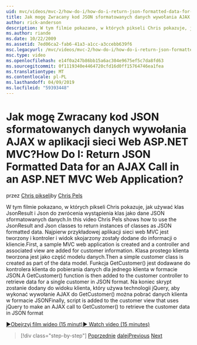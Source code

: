 ```yaml
---
uid: mvc/videos/mvc-2/how-do-i/how-do-i-return-json-formatted-data-for-an-ajax-call-in-an-aspnet-mvc-web-application
title: Jak mogę Zwracany kod JSON sformatowanych danych wywołania AJAX w aplikacji sieci Web ASP.NET MVC? | Microsoft Docs
author: rick-anderson
description: W tym filmie pokazano, w których pikseli Chris pokazuje, jak używać klas JsonResult i Json do zwrócenia wystąpienia klas jako dane JSON sformatowanych danych. Po pierwsze przykładowe MVC sieci web aplikacji...
ms.author: riande
ms.date: 10/22/2009
ms.assetid: 7ed06ca2-fab6-41a3-a1cc-a3ccebb639f6
msc.legacyurl: /mvc/videos/mvc-2/how-do-i/how-do-i-return-json-formatted-data-for-an-ajax-call-in-an-aspnet-mvc-web-application
msc.type: video
ms.openlocfilehash: e14f0a247b86bb15a6ac304e9675ef5c7da8fd63
ms.sourcegitcommit: 0f1119340e4464720cfd16d0ff15764746ea1fea
ms.translationtype: MT
ms.contentlocale: pl-PL
ms.lasthandoff: 04/09/2019
ms.locfileid: "59393448"
---
```

# <a name="how-do-i-return-json-formatted-data-for-an-ajax-call-in-an-aspnet-mvc-web-application"></a><span data-ttu-id="acfc6-105">Jak mogę Zwracany kod JSON sformatowanych danych wywołania AJAX w aplikacji sieci Web ASP.NET MVC?</span><span class="sxs-lookup"><span data-stu-id="acfc6-105">How Do I: Return JSON Formatted Data for an AJAX Call in an ASP.NET MVC Web Application?</span></span>

<span data-ttu-id="acfc6-106">przez [Chris pikseli](https://twitter.com/chrispels)</span><span class="sxs-lookup"><span data-stu-id="acfc6-106">by [Chris Pels](https://twitter.com/chrispels)</span></span>

<span data-ttu-id="acfc6-107">W tym filmie pokazano, w których pikseli Chris pokazuje, jak używać klas JsonResult i Json do zwrócenia wystąpienia klas jako dane JSON sformatowanych danych.</span><span class="sxs-lookup"><span data-stu-id="acfc6-107">In this video Chris Pels shows how to use the JsonResult and Json classes to return instances of classes as JSON formatted data.</span></span> <span data-ttu-id="acfc6-108">Najpierw przykładowej aplikacji sieci web MVC jest tworzony i kontroler i widok skojarzony zostały dodane do informacji o kliencie.</span><span class="sxs-lookup"><span data-stu-id="acfc6-108">First, a sample MVC web application is created and a controller and associated view are added for customer information.</span></span> <span data-ttu-id="acfc6-109">Klasa prostego klienta tworzona jest jako część modelu danych.</span><span class="sxs-lookup"><span data-stu-id="acfc6-109">Then a simple customer class is created as part of the data model.</span></span> <span data-ttu-id="acfc6-110">Funkcja GetCustomer() jest dodawane do kontrolera klienta do pobierania danych dla jednego klienta w formacie JSON.</span><span class="sxs-lookup"><span data-stu-id="acfc6-110">A GetCustomer() function is then added to the customer controller to retrieve data for a single customer in JSON format.</span></span> <span data-ttu-id="acfc6-111">Na koniec skrypt zostanie dodany do widoku klienta, który używa technologii jQuery, aby wykonać wywołanie AJAX do GetCustomer() można pobrać danych klienta w formacie JSON</span><span class="sxs-lookup"><span data-stu-id="acfc6-111">Finally, script is added to the customer view that uses jQuery to make an AJAX call to GetCustomer() to retrieve the customer data in JSON format</span></span>

[<span data-ttu-id="acfc6-112">&#9654;Obejrzyj film wideo (15 minut)</span><span class="sxs-lookup"><span data-stu-id="acfc6-112">&#9654; Watch video (15 minutes)</span></span>](https://channel9.msdn.com/Blogs/ASP-NET-Site-Videos/how-do-i-return-json-formatted-data-for-an-ajax-call-in-an-aspnet-mvc-web-application)

> [!div class="step-by-step"]
> <span data-ttu-id="acfc6-113">[Poprzednie](aspnet-mvc-how-10-minute-technical-video-for-developers.md)
> [dalej](how-do-i-work-with-data-in-aspnet-mvc-partial-views.md)</span><span class="sxs-lookup"><span data-stu-id="acfc6-113">[Previous](aspnet-mvc-how-10-minute-technical-video-for-developers.md)
[Next](how-do-i-work-with-data-in-aspnet-mvc-partial-views.md)</span></span>
